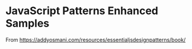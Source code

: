# JavaScript Patterns Enhanced Samples  
From
https://addyosmani.com/resources/essentialjsdesignpatterns/book/

